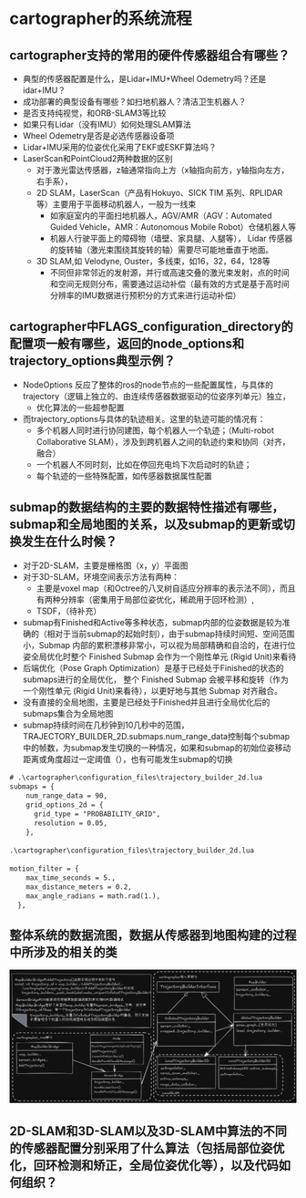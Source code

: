 # cartographer的系统流程

## cartographer支持的常用的硬件传感器组合有哪些？

- 典型的传感器配置是什么，是Lidar+IMU+Wheel Odemetry吗？还是idar+IMU？
- 成功部署的典型设备有哪些？如扫地机器人？清洁卫生机器人？
- 是否支持纯视觉，和ORB-SLAM3等比较
- 如果只有Lidar（没有IMU）如何处理SLAM算法
- Wheel Odemetry是否是必选传感器设备项
- Lidar+IMU采用的位姿优化采用了EKF或ESKF算法吗？
- LaserScan和PointCloud2两种数据的区别
  - 对于激光雷达传感器，z轴通常指向上方（x轴指向前方，y轴指向左方，右手系），
  - 2D SLAM，LaserScan（产品有Hokuyo、SICK TIM 系列、RPLIDAR 等）主要用于平面移动机器人，一般为一线束
    - 如家庭室内的平面扫地机器人，AGV/AMR（AGV：Automated Guided Vehicle，AMR：Autonomous Mobile Robot）仓储机器人等
    - 机器人行驶平面上的障碍物（墙壁、家具腿、人腿等）， Lidar 传感器的旋转轴（激光束围绕其旋转的轴）需要尽可能地垂直于地面。
  - 3D SLAM,如 Velodyne, Ouster，多线束，如16，32，64，128等
    - 不同但非常邻近的发射源，并行或高速交叠的激光束发射，点的时间和空间无规则分布，需要通过运动补偿（最有效的方式是基于高时间分辨率的IMU数据进行预积分的方式来进行运动补偿）

## cartographer中FLAGS_configuration_directory的配置项一般有哪些，返回的node_options和trajectory_options典型示例？

- NodeOptions 反应了整体的ros的node节点的一些配置属性，与具体的trajectory（逻辑上独立的、由连续传感器数据驱动的位姿序列单元）独立，
  - 优化算法的一些超参配置
- 而trajectory_options与具体的轨迹相关。这里的轨迹可能的情况有：
  - 多个机器人同时进行协同建图，每个机器人一个轨迹；（Multi-robot Collaborative SLAM），涉及到跨机器人之间的轨迹约束和协同（对齐，融合）
  - 一个机器人不同时刻，比如在停回充电坞下次启动时的轨迹；
  - 每个轨迹的一些特殊配置，如传感器数据属性配置

## submap的数据结构的主要的数据特性描述有哪些，submap和全局地图的关系，以及submap的更新或切换发生在什么时候？

- 对于2D-SLAM，主要是栅格图（x，y）平面图
- 对于3D-SLAM，环境空间表示方法有两种：
  - 主要是voxel map（和Octree的八叉树自适应分辨率的表示法不同），而且有两种分辨率（密集用于局部位姿优化，稀疏用于回环检测）,
  - TSDF，（待补充）
- submap有Finished和Active等多种状态，submap内部的位姿数据是较为准确的（相对于当前submap的起始时刻），由于submap持续时间短、空间范围小，Submap 内部的累积漂移非常小，可以视为局部精确和自洽的，在进行位姿全局优化时整个 Finished Submap 会作为一个刚性单元 (Rigid Unit)来看待
- 后端优化（Pose Graph Optimization）是基于已经处于Finished的状态的submaps进行的全局优化， 整个 Finished Submap 会被平移和旋转（作为一个刚性单元 (Rigid Unit)来看待），以更好地与其他 Submap 对齐融合。
- 没有直接的全局地图，主要是已经处于Finished并且进行全局优化后的submaps集合为全局地图
- submap持续时间在几秒钟到10几秒中的范围，TRAJECTORY_BUILDER_2D.submaps.num_range_data控制每个submap中的帧数，为submap发生切换的一种情况，如果和submap的初始位姿移动距离或角度超过一定阈值（），也有可能发生submap的切换

```
# .\cartographer\configuration_files\trajectory_builder_2d.lua
submaps = {
    num_range_data = 90,
    grid_options_2d = {
      grid_type = "PROBABILITY_GRID",
      resolution = 0.05,
    },

.\cartographer\configuration_files\trajectory_builder_2d.lua

motion_filter = {
    max_time_seconds = 5.,
    max_distance_meters = 0.2,
    max_angle_radians = math.rad(1.),
  },

```

## 整体系统的数据流图，数据从传感器到地图构建的过程中所涉及的相关的类

![arch-overview](./arch-overview.png)

## 2D-SLAM和3D-SLAM以及3D-SLAM中算法的不同的传感器配置分别采用了什么算法（包括局部位姿优化，回环检测和矫正，全局位姿优化等），以及代码如何组织？
